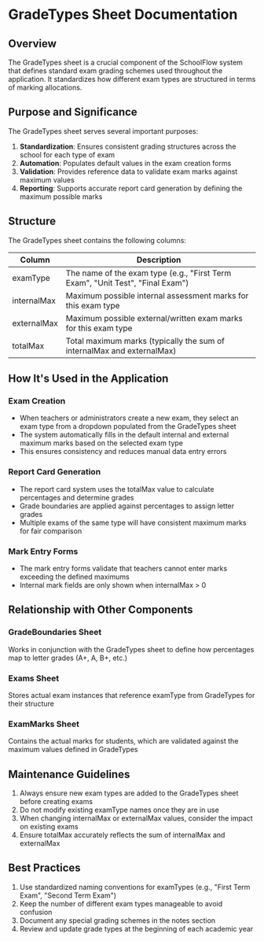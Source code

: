 # GradeTypes Sheet Documentation

## Overview
The GradeTypes sheet is a crucial component of the SchoolFlow system that defines standard exam grading schemes used throughout the application. It standardizes how different exam types are structured in terms of marking allocations.

## Purpose and Significance
The GradeTypes sheet serves several important purposes:

1. **Standardization**: Ensures consistent grading structures across the school for each type of exam
2. **Automation**: Populates default values in the exam creation forms
3. **Validation**: Provides reference data to validate exam marks against maximum values
4. **Reporting**: Supports accurate report card generation by defining the maximum possible marks

## Structure
The GradeTypes sheet contains the following columns:

| Column | Description |
|--------|-------------|
| examType | The name of the exam type (e.g., "First Term Exam", "Unit Test", "Final Exam") |
| internalMax | Maximum possible internal assessment marks for this exam type |
| externalMax | Maximum possible external/written exam marks for this exam type |
| totalMax | Total maximum marks (typically the sum of internalMax and externalMax) |

## How It's Used in the Application

### Exam Creation
- When teachers or administrators create a new exam, they select an exam type from a dropdown populated from the GradeTypes sheet
- The system automatically fills in the default internal and external maximum marks based on the selected exam type
- This ensures consistency and reduces manual data entry errors

### Report Card Generation
- The report card system uses the totalMax value to calculate percentages and determine grades
- Grade boundaries are applied against percentages to assign letter grades
- Multiple exams of the same type will have consistent maximum marks for fair comparison

### Mark Entry Forms
- The mark entry forms validate that teachers cannot enter marks exceeding the defined maximums
- Internal mark fields are only shown when internalMax > 0

## Relationship with Other Components

### GradeBoundaries Sheet
Works in conjunction with the GradeTypes sheet to define how percentages map to letter grades (A+, A, B+, etc.)

### Exams Sheet
Stores actual exam instances that reference examType from GradeTypes for their structure

### ExamMarks Sheet
Contains the actual marks for students, which are validated against the maximum values defined in GradeTypes

## Maintenance Guidelines
1. Always ensure new exam types are added to the GradeTypes sheet before creating exams
2. Do not modify existing examType names once they are in use
3. When changing internalMax or externalMax values, consider the impact on existing exams
4. Ensure totalMax accurately reflects the sum of internalMax and externalMax

## Best Practices
1. Use standardized naming conventions for examTypes (e.g., "First Term Exam", "Second Term Exam")
2. Keep the number of different exam types manageable to avoid confusion
3. Document any special grading schemes in the notes section
4. Review and update grade types at the beginning of each academic year